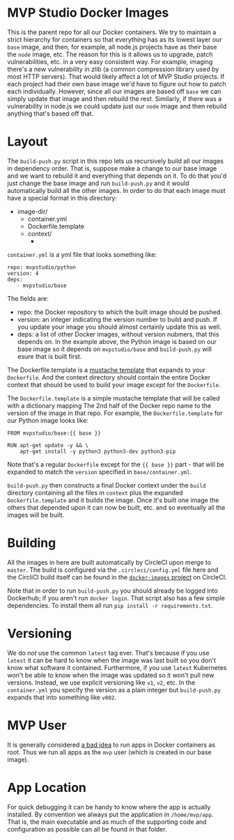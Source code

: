 # MVP Studio Docker Images

This is the parent repo for all our Docker containers. We try to maintain a strict hierarchy for containers so that
everything has as its lowest layer our `base` image, and then, for example, all node.js projects have as their base the
`node` image, etc. The reason for this is it allows us to upgrade, patch vulnerabilities, etc. in a very easy consistent
way. For example, imaging there's a new vulnerability in zlib (a common compression library used by most HTTP servers).
That would likely affect a lot of MVP Studio projects.  If each project had their own base image we'd have to figure out
how to patch each individually. However, since all our images are based off `base` we can simply update that image and
then rebuild the rest. Similarly, if there was a vulnerability in node.js we could update just our `node` image and then
rebuild anything that's based off that.

# Layout

The `build-push.py` script in this repo lets us recursively build all our images in dependency order. That is, suppose
make a change to our base image and we want to rebuild it and everything that depends on it. To do that you'd just
change the base image and run `build-push.py` and it would automatically build all the other images. In order to do
that each image must have a special format in this directory:

+ image-dir/
  + container.yml
  + Dockerfile.template
  + context/
    + <files that belong in the Docker context>

`container.yml` is a yml file that looks something like:

```
repo: mvpstudio/python
version: 4
deps:
   - mvpstudio/base
```

The fields are:

* repo: the Docker repository to which the built image should be pushed.
* version: an integer indicating the version number to build and push. If you update your image you should almost
  certainly update this as well.
* deps: a list of other Docker images, without version nubmers, that this depends on. In the example above, the Python
  image is based on our base image so it depends on `mvpstudio/base` and `build-push.py` will esure that is built first.

The Dockerfile.template is a [mustache template](http://mustache.github.io/) that expands to your `Dockerfile`. And the
context directory should contain the entire Docker context that should be used to build your image _except_ for the
`Dockerfile`.

The `Dockerfile.template` is a simple mustache template that will be called with a dictionary mapping The 2nd half of
the Docker repo name to the version of the image in that repo. For example, the `Dockerfile.template` for our Python
image looks like:

```
FROM mvpstudio/base:{{ base }}

RUN apt-get update -y && \
    apt-get install -y python3 python3-dev python3-pip
```

Note that's a regular `Dockerfile` except for the `{{ base }}` part - that will be expanded to match the `version`
specified in `base/container.yml`.

`build-push.py` then constructs a final Docker context under the `build` directory containing all the files in `context`
plus the expanded `Dockerfile.template` and it builds the image. Once it's built one image the others that depended upon
it can now be built, etc. and so eventually all the images will be built.

# Building

All the images in here are built automatically by CircleCI upon merge to `master`. The build is configured via the
`.circleci/config.yml` file here and the CircliCI build itself can be found in the [`docker-images`
project](https://app.circleci.com/pipelines/github/MVPStudio/docker-images) on CircleCI.

Note that in order to run `build-push.py` you should already be logged into Dockerhub; if you aren't run `docker login`.
That script also has a few simple dependencies. To install them all run `pip install -r requirements.txt`.

# Versioning

We do *not* use the common `latest` tag ever. That's because if you use `latest` it can be hard to know when the image
was last built so you don't know what software it contained.  Furthermore, if you use `latest` Kubernetes won't be able
to know when the image was updated so it won't pull new versions. Instead, we use explicit versioning like `v1`, `v2`,
etc. In the `container.yml` you specify the version as a plain integer but `build-push.py` expands that into something
like `v002`.

# MVP User

It is generally considered [a bad idea](https://www.oreilly.com/ideas/five-security-concerns-when-using-docker) to run
apps in Docker containers as root. Thus we run all apps as the `mvp` user (which is created in our base image).

# App Location

For quick debugging it can be handy to know where the app is actually installed. By convention we always put the
application in `/home/mvp/app`. That is, the main executable and as much of the supporting code and configuration as
possible can all be found in that folder.
